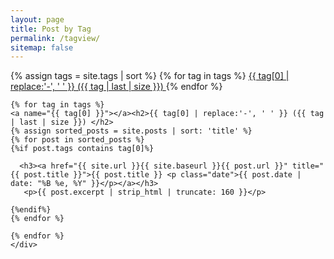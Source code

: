 ```yaml
---
layout: page
title: Post by Tag
permalink: /tagview/
sitemap: false
---
```

 <div>
    {% assign tags = site.tags | sort %}
    {% for tag in tags %}
     <span class="site-tag">
        <a href="#{{ tag | first | slugify }}">
                {{ tag[0] | replace:'-', ' ' }} ({{ tag | last | size }})
        </a>
    </span>
    {% endfor %}
    </div>

<div id="index">

    {% for tag in tags %}
    <a name="{{ tag[0] }}"></a><h2>{{ tag[0] | replace:'-', ' ' }} ({{ tag | last | size }}) </h2>
    {% assign sorted_posts = site.posts | sort: 'title' %}
    {% for post in sorted_posts %}
    {%if post.tags contains tag[0]%}

      <h3><a href="{{ site.url }}{{ site.baseurl }}{{ post.url }}" title="{{ post.title }}">{{ post.title }} <p class="date">{{ post.date |  date: "%B %e, %Y" }}</p></a></h3>
       <p>{{ post.excerpt | strip_html | truncate: 160 }}</p>

    {%endif%}
    {% endfor %}

    {% endfor %}
    </div>
